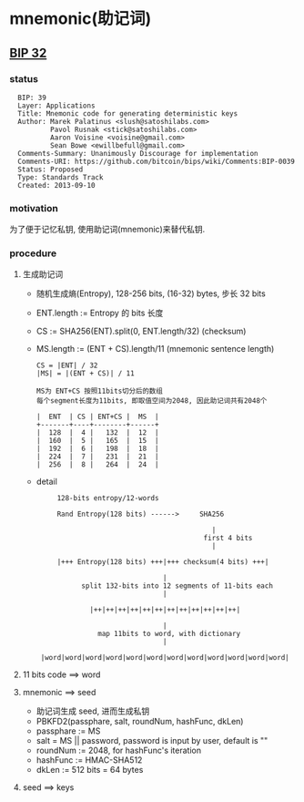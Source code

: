 # mnemonic(助记词)

## [BIP 32](https://github.com/bitcoin/bips/blob/master/bip-0039.mediawiki)

### status

```
  BIP: 39
  Layer: Applications
  Title: Mnemonic code for generating deterministic keys
  Author: Marek Palatinus <slush@satoshilabs.com>
          Pavol Rusnak <stick@satoshilabs.com>
          Aaron Voisine <voisine@gmail.com>
          Sean Bowe <ewillbefull@gmail.com>
  Comments-Summary: Unanimously Discourage for implementation
  Comments-URI: https://github.com/bitcoin/bips/wiki/Comments:BIP-0039
  Status: Proposed
  Type: Standards Track
  Created: 2013-09-10
```

### motivation

为了便于记忆私钥, 使用助记词(mnemonic)来替代私钥.

### procedure

1. 生成助记词

   - 随机生成熵(Entropy), 128-256 bits, (16-32) bytes, 步长 32 bits
   - ENT.length := Entropy 的 bits 长度
   - CS := SHA256(ENT).split(0, ENT.length/32) (checksum)
   - MS.length := (ENT + CS).length/11 (mnemonic sentence length)

     ```
     CS = |ENT| / 32
     |MS| = |(ENT + CS)| / 11

     MS为 ENT+CS 按照11bits切分后的数组
     每个segment长度为11bits, 即取值空间为2048, 因此助记词共有2048个

     |  ENT  | CS | ENT+CS |  MS  |
     +-------+----+--------+------+
     |  128  |  4 |   132  |  12  |
     |  160  |  5 |   165  |  15  |
     |  192  |  6 |   198  |  18  |
     |  224  |  7 |   231  |  21  |
     |  256  |  8 |   264  |  24  |
     ```

   - detail

     ```
          128-bits entropy/12-words

          Rand Entropy(128 bits) ------>     SHA256

                                                |
                                              first 4 bits
                                                |

          |+++ Entropy(128 bits) +++|+++ checksum(4 bits) +++|

                                    |
                split 132-bits into 12 segments of 11-bits each
                                    |

                  |++|++|++|++|++|++|++|++|++|++|++|++|

                                    |
                    map 11bits to word, with dictionary
                                    |

      |word|word|word|word|word|word|word|word|word|word|word|word|
     ```

2. 11 bits code ==> word

3. mnemonic ==> seed

   - 助记词生成 seed, 进而生成私钥
   - PBKFD2(passphare, salt, roundNum, hashFunc, dkLen)
   - passphare := MS
   - salt = MS || password, password is input by user, default is ""
   - roundNum := 2048, for hashFunc's iteration
   - hashFunc := HMAC-SHA512
   - dkLen := 512 bits = 64 bytes

4. seed ==> keys
